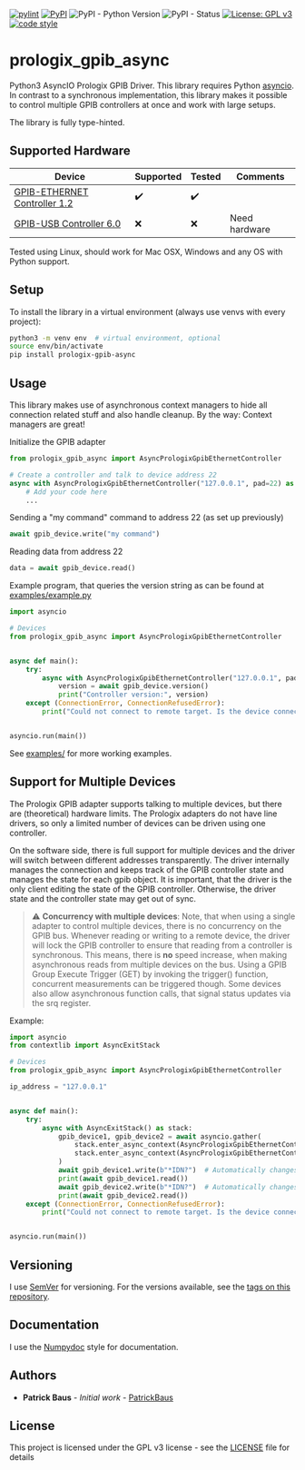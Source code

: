 [![pylint](../../actions/workflows/pylint.yml/badge.svg)](../../actions/workflows/pylint.yml)
[![PyPI](https://img.shields.io/pypi/v/prologix-gpib-async)](https://pypi.org/project/prologix-gpib-async/)
![PyPI - Python Version](https://img.shields.io/pypi/pyversions/prologix-gpib-async)
![PyPI - Status](https://img.shields.io/pypi/status/prologix-gpib-async)
[![License: GPL v3](https://img.shields.io/badge/License-GPL%20v3-blue.svg)](LICENSE)
[![code style](https://img.shields.io/badge/code%20style-black-000000.svg)](https://github.com/psf/black)
# prologix_gpib_async
Python3 AsyncIO Prologix GPIB Driver. This library requires Python
[asyncio](https://docs.python.org/3/library/asyncio.html). In contrast to a synchronous implementation, this library
makes it possible to control multiple GPIB controllers at once and work with large setups.

The library is fully type-hinted.

## Supported Hardware
|Device|Supported|Tested|Comments|
|--|--|--|--|
|[GPIB-ETHERNET Controller 1.2](http://prologix.biz/gpib-ethernet-controller.html)|:heavy_check_mark:|:heavy_check_mark:|  |
|[GPIB-USB Controller 6.0](http://prologix.biz/gpib-usb-controller.html)|:x:|:x:|Need hardware

Tested using Linux, should work for Mac OSX, Windows and any OS with Python support.

## Setup
To install the library in a virtual environment (always use venvs with every project):

```bash
python3 -m venv env  # virtual environment, optional
source env/bin/activate
pip install prologix-gpib-async
```

## Usage
This library makes use of asynchronous context managers to hide all connection related stuff and
also handle cleanup. By the way: Context managers are great!

Initialize the GPIB adapter
```python
from prologix_gpib_async import AsyncPrologixGpibEthernetController

# Create a controller and talk to device address 22
async with AsyncPrologixGpibEthernetController("127.0.0.1", pad=22) as gpib_device:
    # Add your code here
    ...
```

Sending a "my command" command to address 22 (as set up previously)
```python
await gpib_device.write("my command")
```

Reading data from address 22
```python
data = await gpib_device.read()
```

Example program, that queries the version string as can be found at [examples/example.py](examples/example.py)
```python
import asyncio

# Devices
from prologix_gpib_async import AsyncPrologixGpibEthernetController


async def main():
    try:
        async with AsyncPrologixGpibEthernetController("127.0.0.1", pad=22) as gpib_device:
            version = await gpib_device.version()
            print("Controller version:", version)
    except (ConnectionError, ConnectionRefusedError):
        print("Could not connect to remote target. Is the device connected?")


asyncio.run(main())
```

See [examples/](examples/) for more working examples.

## Support for Multiple Devices
The Prologix GPIB adapter supports talking to multiple devices, but there are (theoretical) hardware limits. The
Prologix adapters do not have line drivers, so only a limited number of devices can be driven using one controller.

On the software side, there is full support for multiple devices and the driver will switch between different addresses
transparently. The driver internally manages the connection and keeps track of the GPIB controller state and manages the
state for each gpib object. It is important, that the driver is the only client editing the state of the GPIB
controller. Otherwise, the driver state and the controller state may get out of sync.

> :warning: **Concurrency with multiple devices**: Note, that when using a single adapter to control multiple devices,
> there is no concurrency on the GPIB bus. Whenever reading or writing to a remote device, the driver will lock the GPIB
> controller to ensure that reading from a controller is synchronous. This means, there is **no** speed increase, when
> making asynchronous reads from multiple devices on the bus. Using a GPIB Group Execute Trigger (GET) by invoking the
> trigger() function, concurrent measurements can be triggered though. Some devices also allow asynchronous function
> calls, that signal status updates via the srq register.

Example:
```python
import asyncio
from contextlib import AsyncExitStack

# Devices
from prologix_gpib_async import AsyncPrologixGpibEthernetController

ip_address = "127.0.0.1"


async def main():
    try:
        async with AsyncExitStack() as stack:
            gpib_device1, gpib_device2 = await asyncio.gather(
                stack.enter_async_context(AsyncPrologixGpibEthernetController(ip_address, pad=22)),
                stack.enter_async_context(AsyncPrologixGpibEthernetController(ip_address, pad=10)),
            )
            await gpib_device1.write(b"*IDN?")  # Automatically changes address to device 22
            print(await gpib_device1.read())
            await gpib_device2.write(b"*IDN?")  # Automatically changes address to device 10
            print(await gpib_device2.read())
    except (ConnectionError, ConnectionRefusedError):
        print("Could not connect to remote target. Is the device connected?")


asyncio.run(main())
```

## Versioning
I use [SemVer](http://semver.org/) for versioning. For the versions available, see the
[tags on this repository](../../tags).

## Documentation
I use the [Numpydoc](https://numpydoc.readthedocs.io/en/latest/format.html) style for documentation.

## Authors
* **Patrick Baus** - *Initial work* - [PatrickBaus](https://github.com/PatrickBaus)

## License
This project is licensed under the GPL v3 license - see the [LICENSE](LICENSE) file for details
